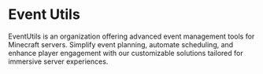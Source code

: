 # Event Utils
EventUtils is an organization offering advanced event management tools for Minecraft servers. Simplify event planning, automate scheduling, and enhance player engagement with our customizable solutions tailored for immersive server experiences.
